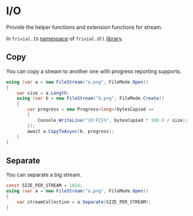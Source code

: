 # I/O

Provide the helper functions and extension functions for stream.

In `Trivial.IO` [namespace](./README) of `Trivial.dll` [library](../README).

## Copy

You can copy a stream to another one with progress reporting supports.

```csharp
using (var a = new FileStream("a.png", FileMode.Open))
{
    var size = a.Length;
    using (var b = new FileStream("b.png", FileMode.Create))
    {
        var progress = new Progress<long>(bytesCopied =>
        {
            Console.WriteLine("{0:F2}%", bytesCopied * 100.0 / size);
        });
        await a.CopyToAsync(b, progress);
    }
}
```

## Separate

You can separate a big stream.

```csharp
const SIZE_PER_STREAM = 1024;
using (var a = new FileStream("a.png", FileMode.Open))
{
    var streamCollection = a.Separate(SIZE_PER_STREAM);
}
```
